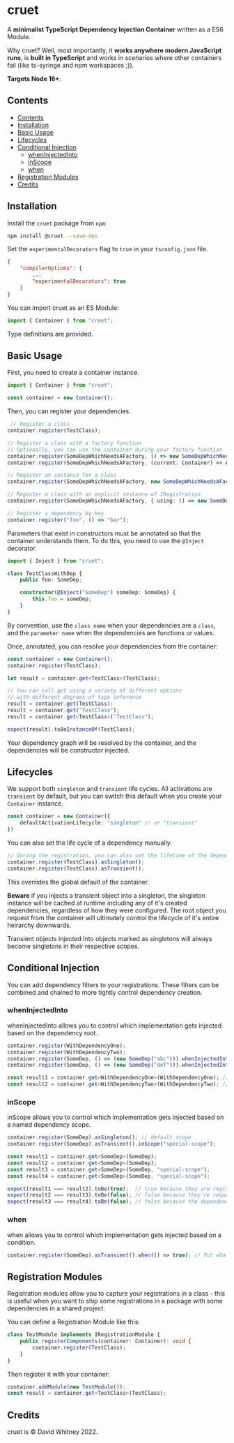 # cruet

A **minimalist TypeScript Dependency Injection Container** written as a ES6 Module.

Why cruet? Well, most importantly, it **works anywhere modern JavaScript runs**, is **built in TypeScript** and works in scenarios where other containers fail (like ts-syringe and npm workspaces ;)).

**Targets Node 16+**.

## Contents

<!-- @import "[TOC]" {cmd="toc" depthFrom=2 depthTo=6 orderedList=false} -->

<!-- code_chunk_output -->

- [Contents](#contents)
- [Installation](#installation)
- [Basic Usage](#basic-usage)
- [Lifecycles](#lifecycles)
- [Conditional Injection](#conditional-injection)
  - [whenInjectedInto](#wheninjectedinto)
  - [inScope](#inscope)
  - [when](#when)
- [Registration Modules](#registration-modules)
- [Credits](#credits)

<!-- /code_chunk_output -->

## Installation

Install the `cruet` package from `npm`:

```bash
npm install @cruet --save-dev
```

Set the `experimentalDecorators` flag to `true` in your `tsconfig.json` file.

```json
{
    "compilerOptions": {
        ...
        "experimentalDecorators": true
    }
}
```

You can import cruet as an ES Module:

```ts
import { Container } from "cruet";
```

Type definitions are provided.

## Basic Usage

First, you need to create a container instance.

```ts
import { Container } from "cruet";

const container = new Container();
```

Then, you can register your dependencies.

```ts
 // Register a class
container.register(TestClass);

// Register a class with a factory function
// Optionally, you can use the container during your factory function
container.register(SomeDepWhichNeedsAFactory, () => new SomeDepWhichNeedsAFactory("abc"));
container.register(SomeDepWhichNeedsAFactory, (current: Container) => new SomeDepWhichNeedsAFactory("abc"));

// Register an instance for a class
container.register(SomeDepWhichNeedsAFactory, new SomeDepWhichNeedsAFactory("abc"));

// Register a class with an explicit instance of IRegistration
container.register(SomeDepWhichNeedsAFactory, { using: () => new SomeDepWhichNeedsAFactory("abc") });

// Register a dependency by key
container.register("foo", () => "bar");
```

Parameters that exist in constructors must be annotated so that the container understands them.
To do this, you need to use the `@Inject` decorator.

```ts
import { Inject } from "cruet";

class TestClassWithDep {
    public foo: SomeDep;

    constructor(@Inject("SomeDep") someDep: SomeDep) {
        this.foo = someDep;
    }
}
```

By convention, use the `class name` when your dependencies are a `class`, and the `parameter name` when the dependencies are functions or values.

Once, annotated, you can resolve your dependencies from the container:

```ts
const container = new Container();
container.register(TestClass);

let result = container.get<TestClass>(TestClass);

// You can call get using a variety of different options
// with different degrees of type inference
result = container.get(TestClass);
result = container.get("TestClass");
result = container.get<TestClass>("TestClass");

expect(result).toBeInstanceOf(TestClass);
```

Your dependency graph will be resolved by the container, and the dependencies will be constructor injected.

## Lifecycles

We support both `singleton` and `transient` life cycles.
All activations are `transient` by default, but you can switch this default when you create your `Container` instance.

```ts
const container = new Container({
    defaultActivationLifecycle: "singleton" // or "transient"
})
```

You can also set the life cycle of a dependency manually.

```ts
// During the registration, you can also set the lifetime of the dependency
container.register(TestClass).asSingleton();
container.register(TestClass).asTransient();
```

This overrides the global default of the container.

**Beware** if you injects a transient object into a singleton, the singleton instance will be cached at runtime including any of it's created dependencies, regardless of how they were configured. The root object you request from the container will ultimately control the lifecycle of it's entire heirarchy downwards.

Transient objects injected into objects marked as singletons will always become singletons in their respective scopes.

## Conditional Injection

You can add dependency filters to your registrations. These filters can be combined and chained to more tightly control dependency creation.

### whenInjectedInto

whenInjectedInto allows you to control which implementation gets injected based on the dependency root.

```ts
container.register(WithDependencyOne);
container.register(WithDependencyTwo);
container.register(SomeDep, () => (new SomeDep("abc"))).whenInjectedInto(WithDependencyOne);
container.register(SomeDep, () => (new SomeDep("def"))).whenInjectedInto(WithDependencyTwo);

const result1 = container.get<WithDependencyOne>(WithDependencyOne); // SomeDep("abc")
const result2 = container.get<WithDependencyTwo>(WithDependencyTwo); // SomeDep("def")
```

### inScope

inScope allows you to control which implementation gets injected based on a named dependency scope.

```ts
container.register(SomeDep).asSingleton(); // default scope
container.register(SomeDep).asTransient().inScope("special-scope");

const result1 = container.get<SomeDep>(SomeDep);
const result2 = container.get<SomeDep>(SomeDep);
const result3 = container.get<SomeDep>(SomeDep, "special-scope");
const result4 = container.get<SomeDep>(SomeDep, "special-scope");

expect(result1 === result2).toBe(true);  // true because they are registered as singletons
expect(result2 === result3).toBe(false); // false because they're requested from different scopes 
expect(result3 === result4).toBe(false); // false because the dependency in this scope is marked as transient
```

### when

when allows you to control which implementation gets injected based on a condition.

```ts
container.register(SomeDep).asTransient().when(() => true); // Put whatever you like that returns a bool here.
```

## Registration Modules

Registration modules allow you to capture your registrations in a class - this is useful when you want to ship some registrations in a package with some dependencies in a shared project.

You can define a Registration Module like this:

```ts
class TestModule implements IRegistrationModule {
    public registerComponents(container: Container): void {
        container.register(TestClass);
    }
}
```

Then register it with your container:

```ts
container.addModule(new TestModule());
const result = container.get<TestClass>(TestClass);
```

## Credits

cruet is &copy; David Whitney 2022.
